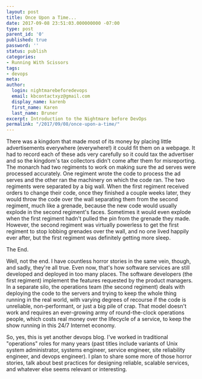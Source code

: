```yaml
---
layout: post
title: Once Upon a Time...
date: 2017-09-08 23:51:03.000000000 -07:00
type: post
parent_id: '0'
published: true
password: ''
status: publish
categories:
- Running With Scissors
tags:
- devops
meta:
author:
  login: nightmarebeforedevops
  email: kbcontactxyz@gmail.com
  display_name: karenb
  first_name: Karen
  last_name: Bruner
excerpt: Introduction to the Nightmare before DevOps
permalink: "/2017/09/08/once-upon-a-time/"
---
```


There was a kingdom that made most of its money by placing little advertisements everywhere (everywhere!) it could fit them on a webpage. It had to record each of these ads very carefully so it could tax the advertiser and so the kingdom's tax collectors didn't come after them for misreporting. The monarch had two regiments to work on making sure the ad serves were processed accurately. One regiment wrote the code to process the ad serves and the other ran the machinery on which the code ran. The two regiments were separated by a big wall. When the first regiment received orders to change their code, once they finished a couple weeks later, they would throw the code over the wall separating them from the second regiment, much like a grenade, because the new code would usually explode in the second regiment's faces. Sometimes it would even explode when the first regiment hadn't pulled the pin from the grenade they made. However, the second regiment was virtually powerless to get the first regiment to stop lobbing grenades over the wall, and no one lived happily ever after, but the first regiment was definitely getting more sleep.

The End.

Well, not the end. I have countless horror stories in the same vein, though, and sadly, they're all true. Even now, that's how software services are still developed and deployed in too many places. The software developers (the first regiment) implement the features requested by the product managers. In a separate silo, the operations team (the second regiment) deals with deploying the code to the servers and trying to keep the whole thing running in the real world, with varying degrees of recourse if the code is unreliable, non-performant, or just a big pile of crap. That model doesn't work and requires an ever-growing army of round-the-clock operations people, which costs real money over the lifecycle of a service, to keep the show running in this 24/7 Internet economy.

So, yes, this is yet another devops blog. I've worked in traditional "operations" roles for many years (past titles include variants of Unix system administrator, systems engineer, service engineer, site reliability engineer, and devops engineer). I plan to share some more of those horror stories, talk about best practices for designing reliable, scalable services, and whatever else seems relevant or interesting.

